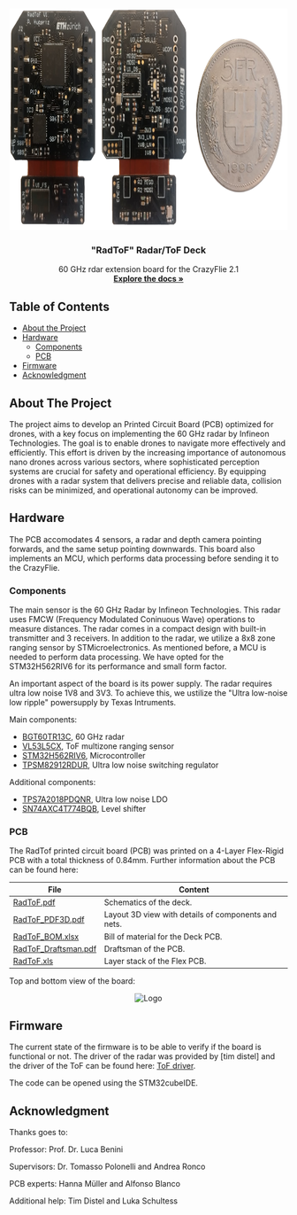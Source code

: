 <!--
*** Template source: https://github.com/othneildrew/Best-README-Template/blob/master/README.md
-->

<!-- PROJECT SHIELDS -->
<!--
*** I'm using markdown "reference style" links for readability.
*** Reference links are enclosed in brackets [ ] instead of parentheses ( ).
*** See the bottom of this document for the declaration of the reference variables
*** for contributors-url, forks-url, etc. This is an optional, concise syntax you may use.
*** https://www.markdownguide.org/basic-syntax/#reference-style-links
-->

<!-- PROJECT LOGO -->
<br />
<p align="center">
  <a>
    <img src="Pictures/RadToF_Main.png" alt="Logo" width="529" height="400">
  </a>

  <h3 align="center">"RadToF" Radar/ToF Deck</h3>

  <p align="center">
    60 GHz rdar extension board for the CrazyFlie 2.1
    <br />
    <a href="https://github.com/PatrickHup/Test"><strong>Explore the docs »</strong></a>
  </p>
</p>

<!-- TABLE OF CONTENTS -->
## Table of Contents

* [About the Project](#about-the-project)
* [Hardware](#hardware)
  * [Components](#hardware)
  * [PCB](#pcb)
* [Firmware](#firmware)
* [Acknowledgment](#acknowledgment)

<!-- ABOUT THE PROJECT -->
## About The Project

The project aims to develop an Printed Circuit Board (PCB) optimized for drones, with a key focus on implementing the 60 GHz radar by Infineon Technologies. The goal is to enable drones to navigate more effectively and efficiently. This effort is driven by the increasing importance of autonomous nano drones across various sectors, where sophisticated perception systems are crucial for safety and operational efficiency. By equipping drones with a radar system that delivers precise and reliable data, collision risks can be minimized, and operational autonomy can be improved.

## Hardware

The PCB accomodates 4 sensors, a radar and depth camera pointing forwards, and the same setup pointing downwards. This board also implements an MCU, which performs data processing before sending it to the CrazyFlie. 

### Components
The main sensor is the 60 GHz Radar by Infineon Technologies. This radar uses FMCW (Frequency Modulated Coninuous Wave) operations to measure distances. The radar comes in a compact design with built-in transmitter and 3 receivers. In addition to the radar, we utilize a 8x8 zone ranging sensor by STMicroelectronics. As mentioned before, a MCU is needed to perform data processing. We have opted for the STM32H562RIV6 for its performance and small form factor.

An important aspect of the board is its power supply. The radar requires ultra low noise 1V8 and 3V3. To achieve this, we ustilize the "Ultra low-noise low ripple" powersupply by Texas Intruments.

Main components:

* [BGT60TR13C][BGT60TR13C_url],			  60 GHz radar
* [VL53L5CX][VL53L5CX_url],     		  ToF multizone ranging sensor
* [STM32H562RIV6][STM32H562RIV6_url],		  Microcontroller
* [TPSM82912RDUR][TPSM82912RDUR_url],		  Ultra low noise switching regulator

Additional components:

* [TPS7A2018PDQNR][TPS7A2018PDQNR_url], 	  Ultra low noise LDO
* [SN74AXC4T774BQB][SN74AXC4T774BQB_url],	  Level shifter

### PCB 
The RadTof printed circuit board (PCB) was printed on a 4-Layer Flex-Rigid PCB with a total thickness of 0.84mm. Further information about the PCB can be found here:

File                                  | Content
--------------------------------------|--------
[RadToF.pdf]                          | Schematics of the deck.  
[RadToF_PDF3D.pdf]                    | Layout 3D view with details of components and nets.
[RadToF_BOM.xlsx]		      | Bill of material for the Deck PCB.
[RadToF_Draftsman.pdf]   	      | Draftsman of the PCB.
[RadToF.xls]		              | Layer stack of the Flex PCB.

Top and bottom view of the board:

<p align="center">
	<a>
	    <img src="Pictures/RadToF_realistic.png" alt="Logo" width="726" height="486">
	</a>
</p>

## Firmware

The current state of the firmware is to be able to verify if the board is functional or not. The driver of the radar was provided by [tim distel] and the driver of the ToF can be found here: [ToF driver][ToF_driver_url].

The code can be opened using the STM32cubeIDE.

## Acknowledgment

Thanks goes to:

Professor: Prof. Dr. Luca Benini

Supervisors: Dr. Tomasso Polonelli and Andrea Ronco

PCB experts: Hanna Müller and Alfonso Blanco

Additional help: Tim Distel and Luka Schultess

<!-- MARKDOWN LINKS & IMAGES -->
<!-- https://www.markdownguide.org/basic-syntax/#reference-style-links -->

<!--Subsection Hardware-->
[VL53L5CX_url]:    			https://www.st.com/resource/en/datasheet/vl53l5cx.pdf
[crazyflie_url]:   			https://www.bitcraze.io/products/crazyflie-2-1/
[BGT60TR13C_url]:			https://www.infineon.com/dgdl/Infineon-DS_BGT60TR13C-DataSheet-v02_49-EN.pdf
[STM32H562RIV6_url]:			https://www.st.com/resource/en/datasheet/stm32h562ag.pdf
[TPSM82912RDUR_url]:			https://www.ti.com/lit/ds/symlink/tpsm82913e.pdf
[TPS7A2018PDQNR_url]:			https://www.ti.com/lit/ds/symlink/tps7a20.pdf
[SN74AXC4T774BQB_url]:			https://www.ti.com/lit/ds/symlink/sn74axc4t774.pdf

[ToF_driver_url]: https://www.st.com/en/embedded-software/stsw-img040.html

<!--Subsection PCB-->
[RadToF.pdf]:                          /Hardware/Project_Output/RadToF.pdf
[RadToF_PDF3D.pdf]:                    /Hardware/Project_Output/RadToF_PDF3D.pdf
[RadToF_BOM.xlsx]:                     /Hardware/Project_Output/RadToF_BOM.xlsx
[RadToF_Draftsman.pdf]:                /Hardware/Project_Output/RadToF_Draftsman.pdf
[RadToF.xls]:                          /Hardware/Project_Output/RadToF.xls



[stmcubeIDE_url]:	               https://www.st.com/en/development-tools/stm32cubeide.html
[altium_url]:	                       https://www.altium.com/
